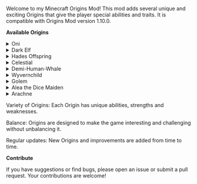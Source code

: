 Welcome to my Minecraft Origins Mod! This mod adds several unique and exciting Origins that give the player special abilities and traits. It is compatible with Origins Mod version 1.10.0.

__Available Origins__
<details> <summary>Oni</summary>  Inspired by the legendary demons of Japanese folklore. The Oni possesses immense power and a terrifying presence. </details> <details> <summary>Dark Elf</summary> A master of stealth and shadow, thriving in darkness with agility and cunning, but vulnerable to the harshness of light. </details> <details> <summary>Hades Offspring</summary> Born of the underworld, you command the forces of death and darkness, but the light of the overworld weakens your infernal powers. </details> <details> <summary>Celestial</summary> A being of divine light, blessed with heavenly powers and protection, yet tethered to the mortal realm by a need to balance your celestrial energy. </details> <details> <summary>Demi-Human-Whale</summary> As a Demi-Human Whale, you blend the might of the ocean's giants with human adaptability. You glide effortlessly through water, breathe underwater, and possess enhanced strength and speed. </details> <details> <summary>Wyvernchild</summary> You are half human, half dragon, with the ability to breathe fire and be weakened in water! </details> <details> <summary>Golem</summary> The Golem Origin represents a being made of stone and geodes, blessed with enormous strength and resilience! </details> <details> <summary>Alea the Dice Maiden</summary>  Alea is a master of fate and chance, her powers dictated by the roll of a die. Every action she takes is a gamble, with the potential for great fortune or devastating consequences. </details> <details> <summary>Arachne</summary>  A creature half-human, half-spider that rules the web and the darkness. </details> 


Variety of Origins: Each Origin has unique abilities, strengths and weaknesses.

Balance: Origins are designed to make the game interesting and challenging without unbalancing it.

Regular updates: New Origins and improvements are added from time to time.

__Contribute__

If you have suggestions or find bugs, please open an issue or submit a pull request. Your contributions are welcome!
